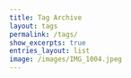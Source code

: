 ```yaml
---
title: Tag Archive
layout: tags
permalink: /tags/
show_excerpts: true
entries_layout: list
image: /images/IMG_1004.jpeg
---
```

